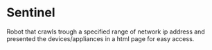 # Sentinel
Robot that crawls trough a specified range of network ip address and presented the devices/appliances in a html page for easy access. 
